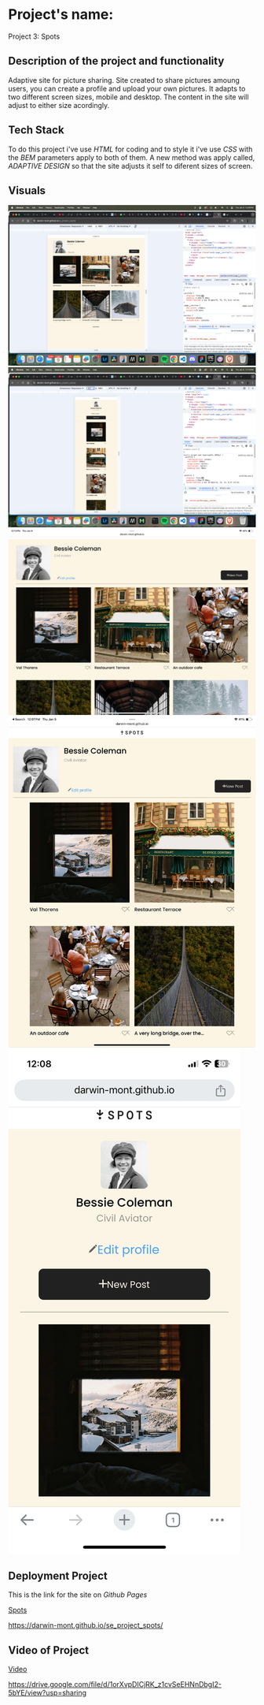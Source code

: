 # Project's name:

Project 3: Spots

## Description of the project and functionality

Adaptive site for picture sharing.
Site created to share pictures amoung users, you can create a profile and upload your own pictures.
It adapts to two different screen sizes, mobile and desktop.
The content in the site will adjust to either size acordingly.

## Tech Stack

To do this project i've use _HTML_ for coding and
to style it i've use _CSS_ with the _BEM_ parameters apply to both of them.
A new method was apply called, _ADAPTIVE DESIGN_ so that the
site adjusts it self to diferent sizes of screen.

## Visuals

![Chrome Desktop](./visuals/chrome%20desktop.png)
![Chrome Mobile](./visuals/chrome%20mobile.png)
![Ipad Wide](./visuals/ipad%20wide.jpeg)
![Ipad](./visuals/ipad.jpeg)
![Iphone](./visuals/iphone.PNG)

## Deployment Project

This is the link for the site on _Github Pages_

[Spots](https://darwin-mont.github.io/se_project_spots/)

https://darwin-mont.github.io/se_project_spots/

## Video of Project

[Video](hhttps://drive.google.com/file/d/1orXvpDICjRK_z1cvSeEHNnDbgI2-5bYE/view?usp=sharing)

https://drive.google.com/file/d/1orXvpDICjRK_z1cvSeEHNnDbgI2-5bYE/view?usp=sharing
